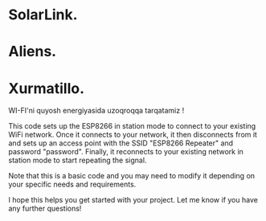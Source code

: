 # SolarLink.
# Aliens.
# Xurmatillo.
WI-FI'ni quyosh energiyasida uzoqroqqa tarqatamiz !


This code sets up the ESP8266 in station mode to connect to your existing WiFi network. Once it connects to your network, it then disconnects from it and sets up an access point with the SSID "ESP8266 Repeater" and password "password". Finally, it reconnects to your existing network in station mode to start repeating the signal.

Note that this is a basic code and you may need to modify it depending on your specific needs and requirements.

I hope this helps you get started with your project. Let me know if you have any further questions!
